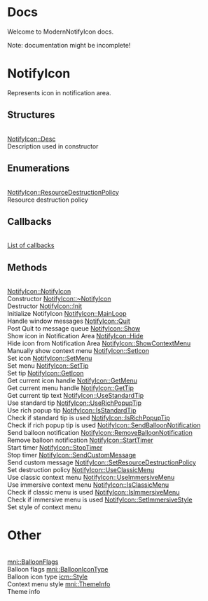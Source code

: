 
# Docs

Welcome to ModernNotifyIcon docs.

Note: documentation might be incomplete!

# NotifyIcon

Represents icon in notification area.

## Structures

|   |
| - |
[NotifyIcon::Desc](mni/ns-notifyicon-desc.md.md)</br>Description used in constructor

## Enumerations

|   |
| - |
[NotifyIcon::ResourceDestructionPolicy](mni/ne-notifyicon-resourcedestructionpolicy.md.md.md)</br>Resource destruction policy

## Callbacks

|   |
| - |
[List of callbacks](mni/nm-notifyicon-callbacks.md)

## Methods

|   |
| - |
[NotifyIcon::NotifyIcon](mni/nf-notifyicon-constructor.md)</br>Constructor
[NotifyIcon::~NotifyIcon](mni/nf-notifyicon-destructor.mdor.md)</br>Destructor
[NotifyIcon::Init](mni/nf-notifyicon-init.md)</br>Initialize NotifyIcon
[NotifyIcon::MainLoop](mni/nf-notifyicon-mainloop.md)</br>Handle window messages
[NotifyIcon::Quit](mni/nf-notifyicon-quit.md)</br>Post Quit to message queue
[NotifyIcon::Show](mni/nf-notifyicon-show.md)</br>Show icon in Notification Area
[NotifyIcon::Hide](mni/nf-notifyicon-hide.md)</br>Hide icon from Notification Area
[NotifyIcon::ShowContextMenu](mni/nf-notifyicon-showcontextmenu.md)</br>Manually show context menu
[NotifyIcon::SetIcon](mni/nf-notifyicon-seticon.md)</br>Set icon
[NotifyIcon::SetMenu](mni/nf-notifyicon-setmenu.md)</br>Set menu
[NotifyIcon::SetTip](mni/nf-notifyicon-settip.md)</br>Set tip
[NotifyIcon::GetIcon](mni/nf-notifyicon-geticon.md)</br>Get current icon handle
[NotifyIcon::GetMenu](mni/nf-notifyicon-getmenu.md)</br>Get current menu handle
[NotifyIcon::GetTip](mni/nf-notifyicon-gettip.md)</br>Get current tip text
[NotifyIcon::UseStandardTip](mni/nf-notifyicon-usestandardtip.md)</br>Use standard tip
[NotifyIcon::UseRichPopupTip](mni/nf-notifyicon-userichpopuptip.md)</br>Use rich popup tip
[NotifyIcon::IsStandardTip](mni/nf-notifyicon-isstandardtip.md)</br>Check if standard tip is used
[NotifyIcon::IsRichPopupTip](mni/nf-notifyicon-isrichpopuptip.md.md)</br>Check if rich popup tip is used
[NotifyIcon::SendBalloonNotification](mni/nf-notifyicon-sendballoonnotification.md)</br>Send balloon notification
[NotifyIcon::RemoveBalloonNotification](mni/nf-notifyicon-removeballoonnotification.md)</br>Remove balloon notification
[NotifyIcon::StartTimer](mni/nf-notifyicon-starttimer.md)</br>Start timer
[NotifyIcon::StopTimer](mni/nf-notifyicon-stoptimer.md)</br>Stop timer
[NotifyIcon::SendCustomMessage](mni/nf-notifyicon-sendcustommessage.md)</br>Send custom message
[NotifyIcon::SetResourceDestructionPolicy](mni/nf-notifyicon-setresourcedestructionpolicy.md)</br>Set destruction policy
[NotifyIcon::UseClassicMenu](mni/nf-notifyicon-useclassicmenu.md)</br>Use classic context menu
[NotifyIcon::UseImmersiveMenu](mni/nf-notifyicon-useimmersivemenu.md)</br>Use immersive context menu
[NotifyIcon::IsClassicMenu](mni/nf-notifyicon-isclassicmenu.md)</br>Check if classic menu is used
[NotifyIcon::IsImmersiveMenu](mni/nf-notifyicon-isimmersivestyle.md)</br>Check if immersive menu is used
[NotifyIcon::SetImmersiveStyle](mni/nf-notifyicon-setimmersivestyle.md)</br>Set style of context menu

# Other

|   |
| - |
[mni::BalloonFlags](mni/ne-balloonflags.md)</br>Balloon flags
[mni::BalloonIconType](mni/ne-balloonicontype.md)</br>Balloon icon type
[icm::Style](mni/ne-icm-style.md)</br>Context menu style
[mni::ThemeInfo](mni/nc-themeinfo.md)</br>Theme info
